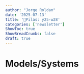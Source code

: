 ```yaml
---
author: "Jorge Roldan"
date: '2025-07-13'
title: '🔋Pilas: y25-w28'
categories: ['newsletter']
ShowToc: true
ShowBreadCrumbs: false
draft: true
---
```


# Models/Systems
